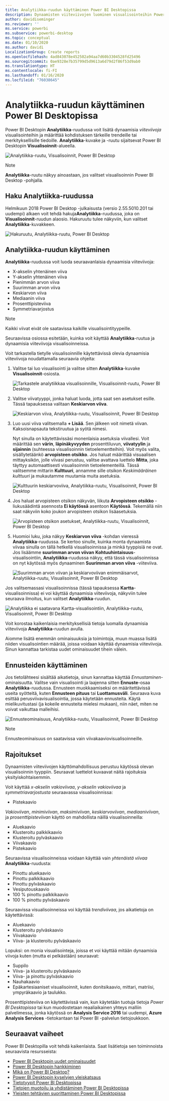 ```yaml
---
title: Analytiikka-ruudun käyttäminen Power BI Desktopissa
description: Dynaamisten viiteviivojen luominen visualisointeihin Power BI Desktopissa
author: davidiseminger
ms.reviewer: ''
ms.service: powerbi
ms.subservice: powerbi-desktop
ms.topic: conceptual
ms.date: 01/10/2020
ms.author: davidi
LocalizationGroup: Create reports
ms.openlocfilehash: 4ad843078e452502a94aa7d60b3304528fd25496
ms.sourcegitcommit: 0ae9328e7b35799d5d9613a6d79d2f86f53d9ab0
ms.translationtype: HT
ms.contentlocale: fi-FI
ms.lasthandoff: 01/16/2020
ms.locfileid: "76038645"
---
```

# <a name="use-the-analytics-pane-in-power-bi-desktop"></a>Analytiikka-ruudun käyttäminen Power BI Desktopissa

Power BI Desktopin **Analytiikka**-ruudussa voit lisätä dynaamisia *viiteviivoja* visualisointeihin ja määrittää kohdistuksen tärkeille trendeille tai merkityksellisille tiedoille. **Analytiikka**-kuvake ja -ruutu sijaitsevat Power BI Desktopin **Visualisoinnit**-alueella.

![Analytiikka-ruutu, Visualisoinnit, Power BI Desktop](media/desktop-analytics-pane/analytics-pane_1.png)

> [!NOTE]
> **Analytiikka**-ruutu näkyy ainoastaan, jos valitset visualisoinnin Power BI Desktop -pohjalla.

## <a name="search-within-the-analytics-pane"></a>Haku Analytiikka-ruudussa

Helmikuun 2018 Power BI Desktop -julkaisusta (versio 2.55.5010.201 tai uudempi) alkaen voit tehdä hakuja**Analytiikka**-ruudussa, joka on **Visualisoinnit**-ruudun alaosio. Hakuruutu tulee näkyviin, kun valitset **Analytiikka**-kuvakkeen.

![Hakuruutu, Analytiikka-ruutu, Power BI Desktop](media/desktop-analytics-pane/analytics-pane_1b.png)

## <a name="use-the-analytics-pane"></a>Analytiikka-ruudun käyttäminen

**Analytiikka**-ruudussa voit luoda seuraavanlaisia dynaamisia viiteviivoja:

* X-akselin yhtenäinen viiva
* Y-akselin yhtenäinen viiva
* Pienimmän arvon viiva
* Suurimman arvon viiva
* Keskiarvon viiva
* Mediaanin viiva
* Prosenttipisteviiva
* Symmetriavarjostus

> [!NOTE]
> Kaikki viivat eivät ole saatavissa kaikille visualisointityypeille.

Seuraavissa osiossa esitetään, kuinka voit käyttää **Analytiikka**-ruutua ja dynaamisia viiteviivoja visualisoinneissa.

Voit tarkastella tietylle visualisoinnille käytettävissä olevia dynaamisia viiteviivoja noudattamalla seuraavia ohjeita:

1. Valitse tai luo visualisointi ja valitse sitten **Analytiikka**-kuvake **Visualisoinnit**-osiosta.

    ![Tarkastele analytiikkaa visualisoinnille, Visualisoinnit-ruutu, Power BI Desktop](media/desktop-analytics-pane/analytics-pane_2.png)

2. Valitse viivatyyppi, jonka haluat luoda, jotta saat sen asetukset esille. Tässä tapauksessa valitaan **Keskiarvon viiva**.

    ![Keskiarvon viiva, Analytiikka-ruutu, Visualisoinnit, Power BI Desktop](media/desktop-analytics-pane/analytics-pane_3.png)

3. Luo uusi viiva valitsemalla **+&nbsp;Lisää**. Sen jälkeen voit nimetä viivan. Kaksoisnapsauta tekstiruutua ja syötä nimesi.

    Nyt sinulla on käytettävissäsi monenlaisia asetuksia viivallesi. Voit määrittää sen **värin**, **läpinäkyvyyden** prosenttiluvun, **viivatyylin** ja **sijainnin** (suhteessa visualisoinnin tietoelementteihin). Voit myös valita, sisällytetäänkö **arvopisteen otsikko**. Jos haluat määrittää visuaalisen mittayksikön, jolle viivasi perustuu, valitse avattava luettelo **Mitta**, joka täyttyy automaattisesti visualisoinnin tietoelementeillä. Tässä valitsemme mittarin **Kulttuuri**, annamme sille otsikon *Keskimääräinen kulttuuri* ja mukautamme muutamia muita asetuksia.

    ![Kulttuurin keskiarvoviiva, Analytiikka-ruutu, Visualisoinnit, Power BI Desktop](media/desktop-analytics-pane/analytics-pane_4.png)

4. Jos haluat arvopisteen otsikon näkyvän, liikuta **Arvopisteen otsikko** -liukusäädintä asennosta **Ei käytössä** asentoon **Käytössä**. Tekemällä niin saat näkyviin koko joukon arvopisteen otsikon lisäasetuksia.

    ![Arvopisteen otsikon asetukset, Analytiikka-ruutu, Visualisoinnit, Power BI Desktop](media/desktop-analytics-pane/analytics-pane_5.png)

5. Huomioi luku, joka näkyy **Keskiarvon viiva** -kohdan vieressä **Analytiikka**-ruudussa. Se kertoo sinulle, kuinka monta dynaamista viivaa sinulla on tällä hetkellä visualisoinnissa ja minkä tyyppisiä ne ovat. Jos lisäämme **suurimman arvon viivan** **Kohtuuhintaisuus**-visualisointiin, **Analytiikka**-ruudussa näkyy, että tässä visualisoinnissa on nyt käytössä myös dynaaminen **Suurimman arvon viiva** -viiteviiva.

    ![Suurimman arvon viivan ja keskiarvoviivan enimmäisarvot, Analytiikka-ruutu, Visualisoinnit, Power BI Desktop](media/desktop-analytics-pane/analytics-pane_6.png)

Jos valitsemassasi visualisoinnissa (tässä tapauksessa **Kartta**-visualisoinnissa) ei voi käyttää dynaamisia viiteviivoja, näkyviin tulee seuraava ilmoitus, kun valitset **Analytiikka**-ruudun.

![Analytiikka ei saatavana Kartta-visualisointiin, Analytiikka-ruutu, Visualisoinnit, Power BI Desktop](media/desktop-analytics-pane/analytics-pane_7.png)

Voit korostaa kaikenlaisia merkityksellisiä tietoja luomalla dynaamisia viiteviivoja **Analytiikka**-ruudun avulla.

Aiomme lisätä enemmän ominaisuuksia ja toimintoja, muun muassa lisätä niiden visualisointien määrää, joissa voidaan käyttää dynaamisia viiteviivoja. Sinun kannattaa tarkistaa uudet ominaisuudet tihein välein.

## <a name="apply-forecasting"></a>Ennusteiden käyttäminen

Jos tietolähteesi sisältää aikatietoja, sinun kannattaa käyttää *Ennustaminen*-ominaisuutta. Valitse vain visualisointi ja laajenna sitten **Ennuste**-osaa **Analytiikka**-ruudussa. Ennusteen muokkaamiseksi on määritettävissä useita syötteitä, kuten **Ennusteen pituus** tai **Luottamusväli**. Seuraava kuva esittää perusviivavisualisointia, jossa käytetään ennusteita. Käytä mielikuvitustasi (ja kokeile ennusteita mielesi mukaan), niin näet, miten ne voivat vaikuttaa malleihisi.

![Ennusteominaisuus, Analytiikka-ruutu, Visualisoinnit, Power BI Desktop](media/desktop-analytics-pane/analytics-pane_8.png)

> [!NOTE]
> Ennusteominaisuus on saatavissa vain viivakaaviovisualisoinneille.

## <a name="limitations"></a>Rajoitukset

Dynaamisten viiteviivojen käyttömahdollisuus perustuu käytössä olevan visualisoinnin tyyppiin. Seuraavat luettelot kuvaavat näitä rajoituksia yksityiskohtaisemmin.

Voit käyttää *x-akselin vakioviivaa*, *y-akselin vakioviivaa* ja *symmetriavarjostusta* seuraavassa visualisoinnissa:

* Pistekaavio

*Vakioviivan*, *minimiviivan*, *maksimiviivan*, *keskiarvoviivan*, *mediaaniviivan*, ja *prosenttipisteviivan* käyttö on mahdollista näillä visualisoinneilla:

* Aluekaavio
* Klusteroitu palkkikaavio
* Klusteroitu pylväskaavio
* Viivakaavio
* Pistekaavio

Seuraavissa visualisoinneissa voidaan käyttää vain *yhtenäistä viivaa* **Analytiikka**-ruudusta:

* Pinottu aluekaavio
* Pinottu palkkikaavio
* Pinottu pylväskaavio
* Vesiputouskaavio
* 100 % pinottu palkkikaavio
* 100 % pinottu pylväskaavio

Seuraavissa visualisoinneissa voi käyttää *trendiviivaa*, jos aikatietoja on käytettävissä:

* Aluekaavio
* Klusteroitu pylväskaavio
* Viivakaavio
* Viiva- ja klusteroitu pylväskaavio

Lopuksi: on monia visualisointeja, joissa et voi käyttää mitään dynaamisia viivoja kuten (mutta ei pelkästään) seuraavat:

* Suppilo
* Viiva- ja klusteroitu pylväskaavio
* Viiva- ja pinottu pylväskaavio
* Nauhakaavio
* Epäkartesiaaniset visualisoinnit, kuten donitsikaavio, mittari, matriisi, ympyräkaavio ja taulukko.

Prosenttipisteviiva on käytettävissä vain, kun käytetään tuotuja tietoja *Power BI Desktopissa* tai kun muodostetaan reaaliaikainen yhteys malliin palvelimessa, jonka käytössä on **Analysis Service 2016** tai uudempi, **Azure Analysis Services** -tietokantaan tai Power BI -palvelun tietojoukkoon.

## <a name="next-steps"></a>Seuraavat vaiheet

Power BI Desktopilla voit tehdä kaikenlaista. Saat lisätietoja sen toiminnoista seuraavista resursseista:

* [Power BI Desktopin uudet ominaisuudet](desktop-latest-update.md)
* [Power BI Desktopin hankkiminen](desktop-get-the-desktop.md)
* [Mikä on Power BI Desktop?](desktop-what-is-desktop.md)
* [Power BI Desktopin kyselyjen yleiskatsaus](desktop-query-overview.md)
* [Tietotyypit Power BI Desktopissa](desktop-data-types.md)
* [Tietojen muotoilu ja yhdistäminen Power BI Desktopissa](desktop-shape-and-combine-data.md)
* [Yleisten tehtävien suorittaminen Power BI Desktopissa](desktop-common-query-tasks.md)
